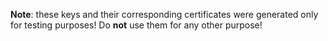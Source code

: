 **Note**: these keys and their corresponding certificates were
generated only for testing purposes! Do **not** use them for any other
purpose!
